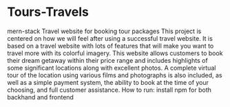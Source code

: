 # Tours-Travels
mern-stack Travel website for booking tour packages 
This project is centered on how we will feel after using a successful travel website.
 It is based on a travel website with lots of features that will make you want to travel more with its colorful imagery.
 This website allows customers to book their dream getaway within their price range and includes highlights of some significant locations along with excellent photos. A complete virtual tour of the location using various films and photographs is also included, as well as a simple payment system,
 the ability to book at the time of your choosing, and full customer assistance.
How to run:
install npm for both backhand and frontend

